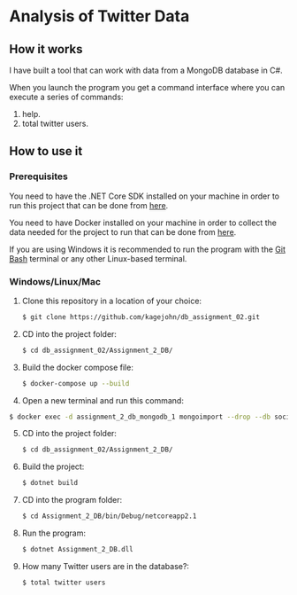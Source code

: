 # Analysis of Twitter Data
## How it works

I have built a tool that can work with data from a MongoDB database in C#.

When you launch the program you get a command interface where you can execute a series of commands:

1. help.
2. total twitter users.

## How to use it

### Prerequisites

You need to have the .NET Core SDK installed on your machine in order to run this project that can be done from [here](https://dotnet.microsoft.com/download).

You need to have Docker installed on your machine in order to collect the data needed for the project to run that can be done from [here](https://www.docker.com/products/docker-desktop).

If you are using Windows it is recommended to run the program with the [Git Bash](https://git-scm.com/downloads) terminal or any other Linux-based terminal.

### Windows/Linux/Mac

1. Clone this repository in a location of your choice:

   ```````bash
   $ git clone https://github.com/kagejohn/db_assignment_02.git
   ```````
2. CD into the project folder:

   ```bash
   $ cd db_assignment_02/Assignment_2_DB/
   ```

3. Build the docker compose file:

   ```bash
   $ docker-compose up --build
   ```
   
4. Open a new terminal and run this command:

  ```bash
  $ docker exec -d assignment_2_db_mongodb_1 mongoimport --drop --db social_net --collection tweets --type csv --headerline --file training.1600000.processed.noemoticon.csv
  ```

5. CD into the project folder:

   ```bash
   $ cd db_assignment_02/Assignment_2_DB/
   ```

6. Build the project:

   ```bash
   $ dotnet build
   ```

7. CD into the program folder:

   ```bash
   $ cd Assignment_2_DB/bin/Debug/netcoreapp2.1
   ```
   
8. Run the program:

   ```bash
   $ dotnet Assignment_2_DB.dll
   ```

9. How many Twitter users are in the database?:

   ```bash
   $ total twitter users
   ```
